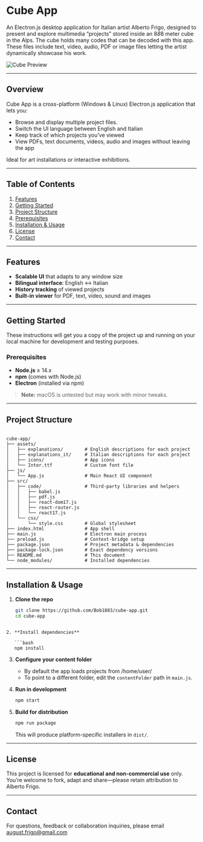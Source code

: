 # Cube App

An Electron.js desktop application for Italian artist Alberto Frigo, designed to present and explore multimedia “projects” stored inside an 8*8*8 meter cube in the Alps. The cube holds many codes that can be decoded with this app. These files include text, video, audio, PDF or image files letting the artist dynamically showcase his work.

![Cube Preview](assets/cube-app-gif.gif)

---

## Overview

Cube App is a cross-platform (Windows & Linux) Electron.js application that lets you:

- Browse and display multiple project files.   
- Switch the UI language between English and Italian  
- Keep track of which projects you’ve viewed  
- View PDFs, text documents, videos, audio and images without leaving the app  

Ideal for art installations or interactive exhibitions.

---

## Table of Contents

1. [Features](#features)  
2. [Getting Started](#getting-started)  
3. [Project Structure](#project-structure)  
4. [Prerequisites](#prerequisites)  
5. [Installation & Usage](#installation--usage)  
6. [License](#license)  
7. [Contact](#contact)  

---

## Features

- **Scalable UI** that adapts to any window size  
- **Bilingual interface**: English ↔ Italian  
- **History tracking** of viewed projects  
- **Built-in viewer** for PDF, text, video, sound and images  

---

## Getting Started

These instructions will get you a copy of the project up and running on your local machine for development and testing purposes.

### Prerequisites

- **Node.js** ≥ 14.x  
- **npm** (comes with Node.js)  
- **Electron** (installed via npm)  

> **Note:** macOS is untested but may work with minor tweaks.

---

## Project Structure

```

cube-app/
├── assets/
│   ├── explanations/        # English descriptions for each project
│   ├── explanations_it/     # Italian descriptions for each project
│   ├── icons/               # App icons
│   └── Inter.ttf            # Custom font file
├── js/
│   └── App.js               # Main React UI component
├── src/
│   ├── code/                # Third-party libraries and helpers
│   │   ├── babel.js
│   │   ├── pdf.js
│   │   ├── react-dom17.js
│   │   ├── react-router.js
│   │   └── react17.js
│   └── css/
│       └── style.css        # Global stylesheet
├── index.html               # App shell
├── main.js                  # Electron main process
├── preload.js               # Context-bridge setup
├── package.json             # Project metadata & dependencies
├── package-lock.json        # Exact dependency versions
├── README.md                # This document
└── node_modules/            # Installed dependencies

````

---

## Installation & Usage

1. **Clone the repo**  
   ```bash
   git clone https://github.com/Bob1883/cube-app.git
   cd cube-app
```

2. **Install dependencies**

   ```bash
   npm install
   ```

3. **Configure your content folder**

   * By default the app loads projects from /home/user/
   * To point to a different folder, edit the `contentFolder` path in `main.js`.

4. **Run in development**

   ```bash
   npm start
   ```

5. **Build for distribution**

   ```bash
   npm run package
   ```

   This will produce platform-specific installers in `dist/`.

---

## License

This project is licensed for **educational and non-commercial use** only. You’re welcome to fork, adapt and share—please retain attribution to Alberto Frigo.

---

## Contact

For questions, feedback or collaboration inquiries, please email
[august.frigo@gmail.com](mailto:august.frigo@gmail.com)